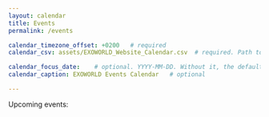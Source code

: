 ```yaml
---
layout: calendar
title: Events
permalink: /events

calendar_timezone_offset: +0200   # required
calendar_csv: assets/EXOWORLD_Website_Calendar.csv  # required. Path to CSV file from base url

calendar_focus_date:    # optional. YYYY-MM-DD. Without it, the default is today
calendar_caption: EXOWORLD Events Calendar   # optional

---
```


Upcoming events:
